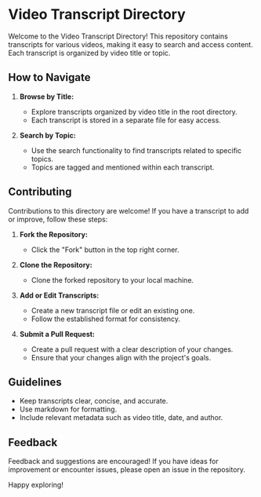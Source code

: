 # Video Transcript Directory

Welcome to the Video Transcript Directory! This repository contains transcripts for various videos, making it easy to search and access content. Each transcript is organized by video title or topic.

## How to Navigate

1. **Browse by Title:**
   - Explore transcripts organized by video title in the root directory.
   - Each transcript is stored in a separate file for easy access.

2. **Search by Topic:**
   - Use the search functionality to find transcripts related to specific topics.
   - Topics are tagged and mentioned within each transcript.

## Contributing

Contributions to this directory are welcome! If you have a transcript to add or improve, follow these steps:

1. **Fork the Repository:**
   - Click the "Fork" button in the top right corner.

2. **Clone the Repository:**
   - Clone the forked repository to your local machine.

3. **Add or Edit Transcripts:**
   - Create a new transcript file or edit an existing one.
   - Follow the established format for consistency.

4. **Submit a Pull Request:**
   - Create a pull request with a clear description of your changes.
   - Ensure that your changes align with the project's goals.

## Guidelines

- Keep transcripts clear, concise, and accurate.
- Use markdown for formatting.
- Include relevant metadata such as video title, date, and author.

## Feedback

Feedback and suggestions are encouraged! If you have ideas for improvement or encounter issues, please open an issue in the repository.

Happy exploring!

